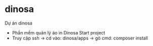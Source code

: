 # dinosa
Dự án dinosa
- Phần mềm quản lý áo in Dinosa
Start project
- Truy cập ssh -> cd vào: dinosa/apps -> gõ cmd: composer install
